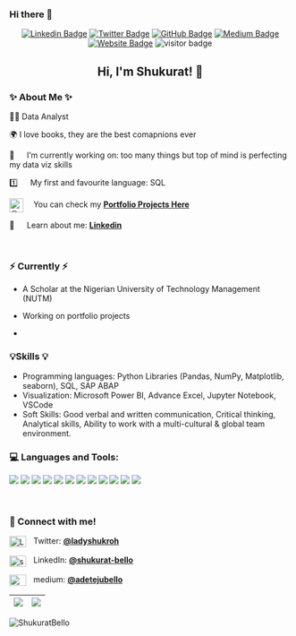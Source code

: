 ### Hi there 👋

<div align=top>
  
<div align=center>

[![Linkedin Badge](https://img.shields.io/badge/-LinkedIn-0e76a8?style=flat-square&logo=Linkedin&logoColor=white)](https://www.linkedin.com/in/shukurat-bello)
[![Twitter Badge](https://img.shields.io/badge/-Twitter-00acee?style=flat-square&logo=Twitter&logoColor=white)](https://twitter.com/LadyShukroh)
[![GitHub Badge](https://img.shields.io/badge/-GitHub-222222?style=flat-square&logo=Github&logoColor=white)](https://www.github.com/ShukuratBello)
[![Medium Badge](https://img.shields.io/badge/-Medium-e4405f?style=flat-square&logo=Mediumm&logoColor=white)](https://medium.com/@adetejubello)
[![Website Badge](https://img.shields.io/badge/Website-3b5998?style=flat-square&logo=google-chrome&logoColor=white)](https://www.#)
![visitor badge](https://visitor-badge.glitch.me/badge?page_id=rowangayleschaefer.rowangayleschaefer) 
  
<h2>Hi, I'm Shukurat! 👋</h2>
  <!--
<h4><i>Adobe Scholar and DS Teaching Assistant at General Assembly</i></h3>
<img src="https://github.com/rowangayleschaefer/rowangayleschaefer/blob/main/imgs/Screenshot%202022-06-12%20at%208.45.45%20PM.png?raw=true" height=65><br />
-->
</div>

<p>
  
  ### ✨ About Me ✨
  
👨‍💻   Data Analyst
  
🌍   I love books, they are the best comapnions ever

🌱   I’m currently working on: too many things but top of mind is perfecting my data viz skills

1️⃣   My first and favourite language: SQL
  
<a href="https://github.com/refs-and-resources" target="blank"><img align="center" src="https://github.com/rowangayleschaefer/rowangayleschaefer/blob/main/imgs/Screenshot%202022-06-18%20at%2011.31.38%20PM.png?raw=true" alt="@ShukuratBello" height="25" width="25" /></a>  You can check my  <a href="https://github.com/#"><b>Portfolio Projects Here </b></a></a><br />

📄   Learn about me: [**Linkedin**](https://www.linkedin.com/in/shukurat-bello/)

<br /><p>

  
  ### ⚡️ Currently ⚡️
-   A Scholar at the Nigerian University of Technology Management (NUTM)
  
-   Working on portfolio projects 
  
-   
  
  
 ### 💡Skills 💡
-   Programming languages: Python Libraries (Pandas, NumPy, Matplotlib, seaborn), SQL, SAP ABAP
-   Visualization: Microsoft Power BI, Advance Excel, Jupyter Notebook, VSCode
-   Soft Skills: Good verbal and written communication, Critical thinking, Analytical skills, Ability to work with a multi-cultural & global team environment. 


<h3 align="left">💻 Languages and Tools:</h3>
<p align="left"> 
  
<img src="https://img.shields.io/badge/PowerBI-F2C811?style=for-the-badge&logo=Power%20BI&logoColor=white">  
<img src="https://img.shields.io/badge/PostgreSQL-316192?style=for-the-badge&logo=postgresql&logoColor=white">
<img src="https://img.shields.io/badge/MSSQL-07405E?style=for-the-badge&logo=MSSQL&logoColor=white">
<img src="https://img.shields.io/badge/Tableau-F2C811?style=for-the-badge&logo=Tableau&logoColor=white">
<img src="https://img.shields.io/badge/Python-3776AB?style=for-the-badge&logo=python&logoColor=white">
<img src="https://img.shields.io/badge/Amazon_AWS-FF9900?style=for-the-badge&logo=amazonaws&logoColor=white">
<img src="https://img.shields.io/badge/Docker-2CA5E0?style=for-the-badge&logo=docker&logoColor=white">
<img src="https://img.shields.io/badge/Jupyter-F37626.svg?&style=for-the-badge&logo=Jupyter&logoColor=white">
<img src="https://img.shields.io/badge/Markdown-000000?style=for-the-badge&logo=markdown&logoColor=white">
<img src="https://img.shields.io/badge/R-276DC3?style=for-the-badge&logo=r&logoColor=white">
<img src="https://img.shields.io/badge/bigquery-F37626?style=for-the-badge&logo=bigquery&logoColor=white">
<img src="https://img.shields.io/badge/git-111111?style=for-the-badge&logo=github&logoColor=white">
  
  
<br /><p>
  
<h3 align="left">👋 Connect with me!</h3>
<p align="left">
<a href="https://twitter.com/LadyShukroh" target="blank"><img align="center" src="https://raw.githubusercontent.com/Shukurat/github-profile-readme-generator/master/src/images/icons/Social/twitter.svg" alt="LadyShukroh" height="20" width="30" /></a>  Twitter: <a href='https://twitter.com/LadyShukroh'><b>@ladyshukroh</a></b><br />
  
<a href="linkedin.com/in/shukurat-bello/" target="blank"><img align="center" src="https://raw.githubusercontent.com/shukurat-bello/github-profile-readme-generator/master/src/images/icons/Social/linked-in-alt.svg" alt="shukurat-bello" height="20" width="30" /></a>  LinkedIn: <a href="linkedin.com/in/shukurat-bello/"><b>@shukurat-bello</b></a><br />
  
<a href="https://medium.com/@adetejubello" target="blank"><img align="center" src="https://raw.githubusercontent.com/adetejubello/github-profile-readme-generator/master/src/images/icons/Social/medium.svg" alt="@rowangayleschaefer" height="20" width="30" /></a>  medium: <a href="https://medium.com/@adetejubello"><b>@adetejubello </b></a></a><br />


| <img align="center" src="https://github-readme-stats.vercel.app/api?username=ShukuratBello&show_icons=true&include_all_commits=true&theme=buefy&hide_border=true"/> |<img align="center" src="https://github-readme-stats.vercel.app/api/top-langs/?username=ShukuratBello&layout=compact&theme=buefy&hide_border=true"/> |
| ------------- | ------------- |
<p><img align="center" src="https://github-readme-streak-stats.herokuapp.com/?user=ShukuratBello&" alt="ShukuratBello" /></p>




<!--
**ShukuratBello/ShukuratBello** is a ✨ _special_ ✨ repository because its `README.md` (this file) appears on your GitHub profile.

Here are some ideas to get you started:

- 🔭 I’m currently working on ...
- 🌱 I’m currently learning ...
- 👯 I’m looking to collaborate on ...
- 🤔 I’m looking for help with ...
- 💬 Ask me about ...
- 📫 How to reach me: ...
- 😄 Pronouns: ...
- ⚡ Fun fact: ...
-->


<!--
<h3 align="left">✍️ Latest blog posts</h3>
<p align="left">
  
  | <a href='https://cutt.ly/docker-5-resources'><img src='https://miro.medium.com/max/1400/1*xkZNQ-DoODH1Me2RSzL0Ng.png' width=500 height=210><br />Top 5 Resources to Help You Actually Understand Docker </a> <br /><br />| <a href='https://cutt.ly/subplots2'> <img src='https://miro.medium.com/max/1400/1*xJGz3ucXFMmS4gov0617Tg.png' width=500 height=210><br /><b>Intro to OO Matplotlib with .add_subplot and .subplots </b></a><br /><br /> | 
  |:-:|:-:|
  | <a href='https://cutt.ly/subplots'> <img src='https://miro.medium.com/max/1400/1*xJGz3ucXFMmS4gov0617Tg.png' width=500 height=210><br /><b>Everything You Need to Know About Matplotlib Subplots </b></a><br /><br /> | <a href='https://cutt.ly/7-networking-lessons'><img src='https://media-exp1.licdn.com/dms/image/D4D12AQEvMYhyooCtiQ/article-inline_image-shrink_1500_2232/0/1660684484287?e=1666224000&v=beta&t=ILJHHsTNRZ41tLUNn6RbuRrtMHR4owvIy3ggzCTlvT8' width=450 height=210><br/><b>7 Networking Lessons from a Data Conference</b></a> <br/><br/>|
   
<br />
<br />
-->
